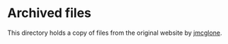 # Archived files

This directory holds a copy of files from the original website by [jmcglone](https://github.com/jmcglone/jmcglone.github.io). 